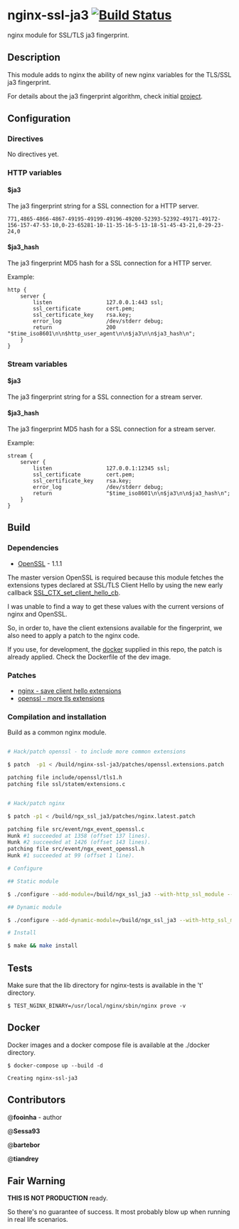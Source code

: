 # nginx-ssl-ja3  [![Build Status](https://travis-ci.org/fooinha/nginx-ssl-ja3.svg?branch=master)](https://travis-ci.org/fooinha/nginx-ssl-ja3)

nginx module for SSL/TLS ja3 fingerprint.

## Description

This module adds to nginx the ability of new nginx variables for the TLS/SSL ja3 fingerprint.

For details about the ja3 fingerprint algorithm, check initial [project](https://github.com/salesforce/ja3).

## Configuration

### Directives

No directives yet.

### HTTP variables

#### $ja3

The ja3 fingerprint string for a SSL connection for a HTTP server.

```
771,4865-4866-4867-49195-49199-49196-49200-52393-52392-49171-49172-156-157-47-53-10,0-23-65281-10-11-35-16-5-13-18-51-45-43-21,0-29-23-24,0
```

#### $ja3_hash

The ja3 fingerprint MD5 hash for a SSL connection for a HTTP server.

Example:

```
http {
    server {
        listen                 127.0.0.1:443 ssl;
        ssl_certificate        cert.pem;
        ssl_certificate_key    rsa.key;
        error_log              /dev/stderr debug;
        return                 200 "$time_iso8601\n\n$http_user_agent\n\n$ja3\n\n$ja3_hash\n";
    }
}
```

### Stream variables

#### $ja3

The ja3 fingerprint string for a SSL connection for a stream server.

#### $ja3_hash

The ja3 fingerprint MD5 hash for a SSL connection for a stream server.

Example:

```
stream {
    server {
        listen                 127.0.0.1:12345 ssl;
        ssl_certificate        cert.pem;
        ssl_certificate_key    rsa.key;
        error_log              /dev/stderr debug;
        return                 "$time_iso8601\n\n$ja3\n\n$ja3_hash\n";
    }
}
```

## Build

### Dependencies

* [OpenSSL](https://github.com/openssl) - 1.1.1

The master version OpenSSL is required because this module fetches the
extensions types declared at SSL/TLS Client Hello by using the new early
callback [SSL_CTX_set_client_hello_cb](https://www.openssl.org/docs/manmaster/man3/SSL_CTX_set_client_hello_cb.html).

I was unable to find a way to get these values with the current versions of
nginx and OpenSSL.

So, in order to, have the client extensions available for the fingerprint,
we also need to apply a patch to the nginx code.

If you use, for development, the [docker](#docker) supplied in this repo,
the patch is already applied. Check the Dockerfile of the dev image.

### Patches

 - [nginx - save client hello extensions](patches/nginx.latest.patch)
 - [openssl - more tls extensions](patches/openssl.extensions.patch)


### Compilation and installation

Build as a common nginx module.

```bash

# Hack/patch openssl - to include more common extensions

$ patch  -p1 < /build/nginx-ssl-ja3/patches/openssl.extensions.patch

patching file include/openssl/tls1.h
patching file ssl/statem/extensions.c


# Hack/patch nginx

$ patch -p1 < /build/ngx_ssl_ja3/patches/nginx.latest.patch

patching file src/event/ngx_event_openssl.c
Hunk #1 succeeded at 1358 (offset 137 lines).
Hunk #2 succeeded at 1426 (offset 143 lines).
patching file src/event/ngx_event_openssl.h
Hunk #1 succeeded at 99 (offset 1 line).

# Configure

## Static module

$ ./configure --add-module=/build/ngx_ssl_ja3 --with-http_ssl_module --with-stream_ssl_module --with-debug --with-stream

## Dynamic module

$ ./configure --add-dynamic-module=/build/ngx_ssl_ja3 --with-http_ssl_module --with-stream_ssl_module --with-debug --with-stream

# Install

$ make && make install

```
## Tests

Make sure that the lib directory for nginx-tests is available in the 't' directory.


```
$ TEST_NGINX_BINARY=/usr/local/nginx/sbin/nginx prove -v
```

## Docker

Docker images and a docker compose file is available at the ./docker directory.

```
$ docker-compose up --build -d

Creating nginx-ssl-ja3

```



## Contributors

@**fooinha**  - author

@**Sessa93**

@**bartebor**

@**tiandrey**

## Fair Warning

**THIS IS NOT PRODUCTION** ready.

So there's no guarantee of success. It most probably blow up when running in real life scenarios.

